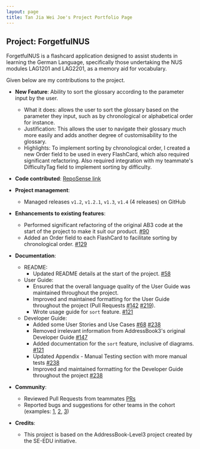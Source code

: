 ```yaml
---
layout: page
title: Tan Jia Wei Joe's Project Portfolio Page
---
```


## Project: ForgetfulNUS

ForgetfulNUS is a flashcard application designed to assist students in learning the German Language, specifically those undertaking the NUS modules LAG1201 and LAG2201, as a memory aid for vocabulary.

Given below are my contributions to the project.

* **New Feature**: Ability to sort the glossary according to the parameter input by the user.
  * What it does: allows the user to sort the glossary based on the parameter they input, such as by chronological or alphabetical order for instance.
  * Justification: This allows the user to navigate their glossary much more easily and adds another degree of customisability to the glossary.
  * Highlights: To implement sorting by chronological order, I created a new Order field to be used in every FlashCard, which also required significant refactoring. Also required integration with my teammate's DifficultyTag field to implement sorting by difficulty.
  
* **Code contributed**: [RepoSense link](https://nus-cs2103-ay2021s1.github.io/tp-dashboard/#breakdown=true&search=tjwjoe&sort=groupTitle&sortWithin=title&since=2020-08-14&timeframe=commit&mergegroup=&groupSelect=groupByRepos&checkedFileTypes=docs~functional-code~test-code~other)

* **Project management**:
  * Managed releases `v1.2`, `v1.2.1`, `v1.3`, `v1.4` (4 releases) on GitHub

* **Enhancements to existing features**:
  * Performed significant refactoring of the original AB3 code at the start of the project to make it suit our product. [\#90](https://github.com/AY2021S1-CS2103T-W16-2/tp/pull/90)
  * Added an Order field to each FlashCard to facilitate sorting by chronological order. [\#129](https://github.com/AY2021S1-CS2103T-W16-2/tp/pull/129)

* **Documentation**:
  * README:
    * Updated README details at the start of the project. [\#58](https://github.com/AY2021S1-CS2103T-W16-2/tp/pull/58)
  * User Guide:
    * Ensured that the overall language quality of the User Guide was maintained throughout the project.
    * Improved and maintained formatting for the User Guide throughout the project (Pull Requests [\#142](https://github.com/AY2021S1-CS2103T-W16-2/tp/pull/142) [\#219](https://github.com/AY2021S1-CS2103T-W16-2/tp/pull/219)).
    * Wrote usage guide for `sort` feature. [\#121](https://github.com/AY2021S1-CS2103T-W16-2/tp/pull/121)
  * Developer Guide:
    * Added some User Stories and Use Cases [\#68](https://github.com/AY2021S1-CS2103T-W16-2/tp/pull/68) [\#238](https://github.com/AY2021S1-CS2103T-W16-2/tp/pull/238)
    * Removed irrelevant information from AddressBook3's original Developer Guide [\#147](https://github.com/AY2021S1-CS2103T-W16-2/tp/pull/147)
    * Added documentation for the `sort` feature, inclusive of diagrams. [\#121](https://github.com/AY2021S1-CS2103T-W16-2/tp/pull/121)
    * Updated Appendix - Manual Testing section with more manual tests [\#238](https://github.com/AY2021S1-CS2103T-W16-2/tp/pull/238)
    * Improved and maintained formatting for the Developer Guide throughout the project [\#238](https://github.com/AY2021S1-CS2103T-W16-2/tp/pull/238)

* **Community**:
  * Reviewed Pull Requests from teammates [PRs](https://github.com/AY2021S1-CS2103T-W16-2/tp/pulls?q=is%3Apr+is%3Aclosed+reviewed-by%3A%40me)
  * Reported bugs and suggestions for other teams in the cohort (examples: [1](https://github.com/tjwjoe/ped/issues/13), [2](https://github.com/tjwjoe/ped/issues/14), [3](https://github.com/tjwjoe/ped/issues/7))
  
* **Credits**:
  * This project is based on the AddressBook-Level3 project created by the SE-EDU initiative.
